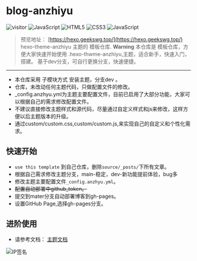 # blog-anzhiyu

![visitor](https://visitor-badge.laobi.icu/badge?page_id=gavinblog/blog-anzhiyu)
![JavaScript](https://img.shields.io/badge/-Hexo-oringe?style=flat-square&logo=hexo)
![HTML5](https://img.shields.io/badge/-HTML5-E34F26?style=flat-square&logo=html5&logoColor=white)
![CSS3](https://img.shields.io/badge/-CSS3-1572B6?style=flat-square&logo=css3)
![JavaScript](https://img.shields.io/badge/-JavaScript-oringe?style=flat-square&logo=javascript)

> 预览地址： [https://hexo.geekswg.top/](https://hexo.geekswg.top/) 
hexo-theme-anzhiyu 主题的 模板仓库. 
**Warning** 本仓库是 模板仓库，方便大家快速开始使用 .hexo-thwme-anzhiyu,主题，适合新手，快速入门，搭建。 
基于dev分支，可自行更换分支，快速便捷。 

***

* 本仓库采用 子模块方式 安装主题，分支dev 。
* 仓库，未改动任何主题代码，只做配置文件的修改。
* _config.anzhyu.yml为主题主要配置文件，目前已启用了大部分功能，大家可以根据自己的需求修改配置文件。
* 不建议直接修改主题样式和源代码，尽量通过自定义样式和js来修改，这样方便以后主题版本的升级。
* 通过custom/custom.css,custom/custom.js,来实现自己的自定义和个性化需求。

## 快速开始

* `use this template` 到自己仓库，删除`source/_posts/`下所有文章。
* 根据自己需求修改主题分支，main-稳定，dev-新功能提前体验，bug多
* 修改主题主要配置文件`_config.anzhyu.yml`。
* ~~配置自动部署中github_token。~~
* 提交到mater分支自动部署博客到gh-pages。
* 设置GitHub Page,选择gh-pages分支。

## 进阶使用

* 请参考文档： [主题文档](https://hexo.geekswg.top/anzhiyu-docs/)

![IP签名](https://tool.lu/netcard/ "IP信息")

